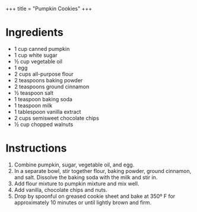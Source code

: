 +++
title = "Pumpkin Cookies"
+++

# Ingredients

- 1 cup canned pumpkin
- 1 cup white sugar
- ½ cup vegetable oil
- 1 egg
- 2 cups all-purpose flour
- 2 teaspoons baking powder
- 2 teaspoons ground cinnamon
- ½ teaspoon salt
- 1 teaspoon baking soda
- 1 teaspoon milk
- 1 tablespoon vanilla extract
- 2 cups semisweet chocolate chips
- ½ cup chopped walnuts

# Instructions

1. Combine pumpkin, sugar, vegetable oil, and egg.
2. In a separate bowl, stir together flour, baking powder, ground cinnamon, and salt. Dissolve the baking soda with the milk and stir in.
3. Add flour mixture to pumpkin mixture and mix well.
4. Add vanilla, chocolate chips and nuts.
5. Drop by spoonful on greased cookie sheet and bake at 350º F for approximately 10 minutes or until lightly brown and firm.
